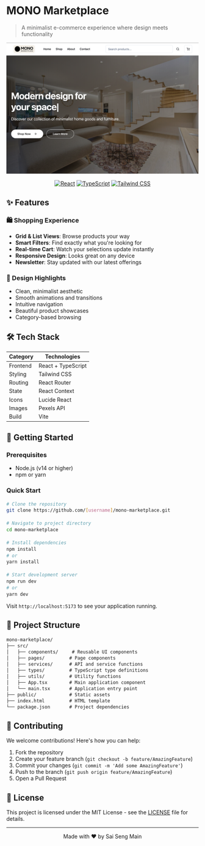 # MONO Marketplace

> A minimalist e-commerce experience where design meets functionality

<div align="center">

![MONO Marketplace Preview](public/preview.png)

[![React](https://img.shields.io/badge/React-18.2.0-blue.svg)](https://reactjs.org/)
[![TypeScript](https://img.shields.io/badge/TypeScript-5.0.0-blue.svg)](https://www.typescriptlang.org/)
[![Tailwind CSS](https://img.shields.io/badge/Tailwind-3.3.0-38B2AC.svg)](https://tailwindcss.com/)

</div>

## ✨ Features

### 🛍️ Shopping Experience
- **Grid & List Views**: Browse products your way
- **Smart Filters**: Find exactly what you're looking for
- **Real-time Cart**: Watch your selections update instantly
- **Responsive Design**: Looks great on any device
- **Newsletter**: Stay updated with our latest offerings

### 🎨 Design Highlights
- Clean, minimalist aesthetic
- Smooth animations and transitions
- Intuitive navigation
- Beautiful product showcases
- Category-based browsing

## 🛠️ Tech Stack

| Category | Technologies |
|----------|--------------|
| Frontend | React + TypeScript |
| Styling | Tailwind CSS |
| Routing | React Router |
| State | React Context |
| Icons | Lucide React |
| Images | Pexels API |
| Build | Vite |

## 🚀 Getting Started

### Prerequisites
- Node.js (v14 or higher)
- npm or yarn

### Quick Start

```bash
# Clone the repository
git clone https://github.com/[username]/mono-marketplace.git

# Navigate to project directory
cd mono-marketplace

# Install dependencies
npm install
# or
yarn install

# Start development server
npm run dev
# or
yarn dev
```

Visit `http://localhost:5173` to see your application running.

## 📁 Project Structure

```
mono-marketplace/
├── src/
│   ├── components/     # Reusable UI components
│   ├── pages/         # Page components
│   ├── services/      # API and service functions
│   ├── types/         # TypeScript type definitions
│   ├── utils/         # Utility functions
│   ├── App.tsx        # Main application component
│   └── main.tsx       # Application entry point
├── public/            # Static assets
├── index.html         # HTML template
└── package.json       # Project dependencies
```

## 🤝 Contributing

We welcome contributions! Here's how you can help:

1. Fork the repository
2. Create your feature branch (`git checkout -b feature/AmazingFeature`)
3. Commit your changes (`git commit -m 'Add some AmazingFeature'`)
4. Push to the branch (`git push origin feature/AmazingFeature`)
5. Open a Pull Request

## 📜 License

This project is licensed under the MIT License - see the [LICENSE](LICENSE) file for details.

---

<div align="center">
Made with ❤️ by Sai Seng Main
</div> 